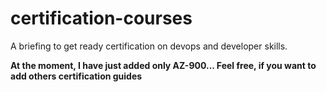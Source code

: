 # certification-courses

A briefing to get ready certification on devops and developer skills.

**At the moment, I have just added only AZ-900... Feel free, if you want to add others certification guides**



